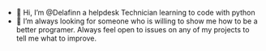 - 👋 Hi, I’m @Delafinn a helpdesk Technician learning to code with python
- 🌱 I’m always looking for someone who is willing to show me how to be a better programer. Always feel open to issues on any of my projects to 
tell me what to improve. 


<!---
Delafinn/Delafinn is a ✨ special ✨ repository because its `README.md` (this file) appears on your GitHub profile.
You can click the Preview link to take a look at your changes.
--->
